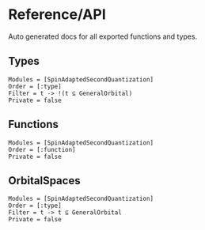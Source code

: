 # Reference/API

Auto generated docs for all exported functions and types.

## Types
```@autodocs
Modules = [SpinAdaptedSecondQuantization]
Order = [:type]
Filter = t -> !(t ⊆ GeneralOrbital)
Private = false
```

## Functions
```@autodocs
Modules = [SpinAdaptedSecondQuantization]
Order = [:function]
Private = false
```

## OrbitalSpaces
```@autodocs
Modules = [SpinAdaptedSecondQuantization]
Order = [:type]
Filter = t -> t ⊆ GeneralOrbital
Private = false
```
